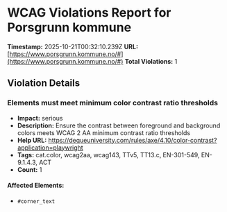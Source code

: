 # WCAG Violations Report for Porsgrunn kommune

**Timestamp:** 2025-10-21T00:32:10.239Z
**URL:** [https://www.porsgrunn.kommune.no/#](https://www.porsgrunn.kommune.no/#)
**Total Violations:** 1

## Violation Details

### Elements must meet minimum color contrast ratio thresholds

- **Impact:** serious
- **Description:** Ensure the contrast between foreground and background colors meets WCAG 2 AA minimum contrast ratio thresholds
- **Help URL:** https://dequeuniversity.com/rules/axe/4.10/color-contrast?application=playwright
- **Tags:** cat.color, wcag2aa, wcag143, TTv5, TT13.c, EN-301-549, EN-9.1.4.3, ACT
- **Count:** 1

#### Affected Elements:

- `#corner_text`
